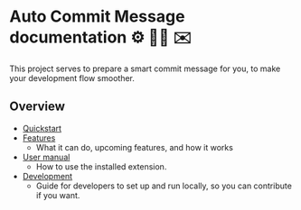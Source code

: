 # Auto Commit Message documentation ⚙️ 🧙‍♂️ ✉️

This project serves to prepare a smart commit message for you, to make your development flow smoother.


## Overview

- [Quickstart](quickstart.md)
- [Features](features.md)
    - What it can do, upcoming features, and how it works
- [User manual](manual/)
    - How to use the installed extension.
- [Development](development/)
    - Guide for developers to set up and run locally, so you can contribute if you want.

<!--

The docs are split into two features:

- [Extension](extension.md)
- [Terminal hook](terminal-hook.md)

Part ideas:

- A shell script in a repo
- References a concatenated JS script from this repo (just the text handling and not the full extension), which is in a bin directory.

-->
